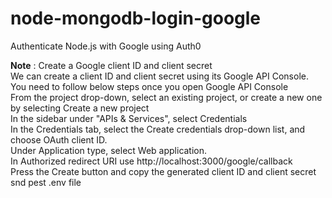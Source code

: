 # node-mongodb-login-google
 Authenticate Node.js with Google using Auth0

<b>Note</b> : Create a Google client ID and client secret
<br>
We can create a client ID and client secret using its Google API Console. You need to follow below steps once you open Google API Console
<br>
From the project drop-down, select an existing project, or create a new one by selecting Create a new project<br>
In the sidebar under "APIs & Services", select Credentials<br>
In the Credentials tab, select the Create credentials drop-down list, and choose OAuth client ID.<br>
Under Application type, select Web application.<br>
In Authorized redirect URI use http://localhost:3000/google/callback<br>
Press the Create button and copy the generated client ID and client secret snd pest .env file<br>
<br>
